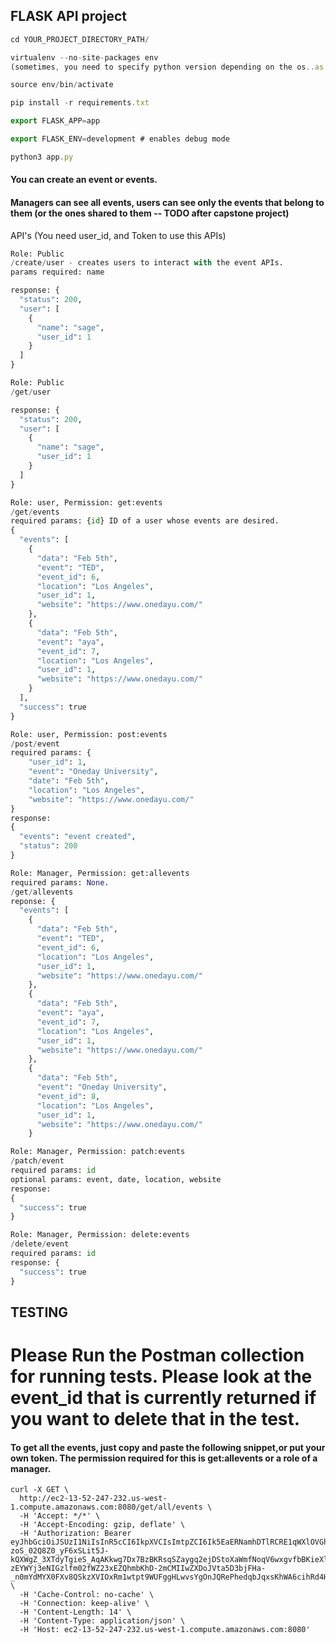 ## FLASK API project

```javascript
cd YOUR_PROJECT_DIRECTORY_PATH/

virtualenv --no-site-packages env
(sometimes, you need to specify python version depending on the os..as --python=python3) 

source env/bin/activate

pip install -r requirements.txt

export FLASK_APP=app

export FLASK_ENV=development # enables debug mode

python3 app.py 
```

#### You can create an event or events.
#### Managers can see all events, users can see only the events that belong to them (or the ones shared to them -- TODO after capstone project) 



API's (You need user_id, and Token to use this APIs)
```python
Role: Public
/create/user - creates users to interact with the event APIs.
params required: name

response: {
  "status": 200,
  "user": [
    {
      "name": "sage",
      "user_id": 1
    }
  ]
}
```
```python
Role: Public
/get/user

response: {
  "status": 200,
  "user": [
    {
      "name": "sage",
      "user_id": 1
    }
  ]
}
```

```python
Role: user, Permission: get:events
/get/events
required params: {id} ID of a user whose events are desired.
{
  "events": [
    {
      "data": "Feb 5th",
      "event": "TED",
      "event_id": 6,
      "location": "Los Angeles",
      "user_id": 1,
      "website": "https://www.onedayu.com/"
    },
    {
      "data": "Feb 5th",
      "event": "aya",
      "event_id": 7,
      "location": "Los Angeles",
      "user_id": 1,
      "website": "https://www.onedayu.com/"
    }
  ],
  "success": true
}

```
```python
Role: user, Permission: post:events
/post/event
required params: {   
	"user_id": 1,
	"event": "Oneday University",
	"date": "Feb 5th",
	"location": "Los Angeles",
	"website": "https://www.onedayu.com/"
}
response:
{
  "events": "event created",
  "status": 200
}
```
```python
Role: Manager, Permission: get:allevents
required params: None. 
/get/allevents
reponse: {
  "events": [
    {
      "data": "Feb 5th",
      "event": "TED",
      "event_id": 6,
      "location": "Los Angeles",
      "user_id": 1,
      "website": "https://www.onedayu.com/"
    },
    {
      "data": "Feb 5th",
      "event": "aya",
      "event_id": 7,
      "location": "Los Angeles",
      "user_id": 1,
      "website": "https://www.onedayu.com/"
    },
    {
      "data": "Feb 5th",
      "event": "Oneday University",
      "event_id": 8,
      "location": "Los Angeles",
      "user_id": 1,
      "website": "https://www.onedayu.com/"
    }
```
```python
Role: Manager, Permission: patch:events
/patch/event
required params: id
optional params: event, date, location, website
response:
{
  "success": true
}

```
```python
Role: Manager, Permission: delete:events
/delete/event
required params: id 
response: {
  "success": true
}
```

## TESTING 
# Please Run the Postman collection for running tests. Please look at the event_id that is currently returned if you want to delete that in the test. 

#### To get all the events, just copy and paste the following snippet,or put your own token. The permission required for this is get:allevents or a role of a manager.

```
curl -X GET \
  http://ec2-13-52-247-232.us-west-1.compute.amazonaws.com:8080/get/all/events \
  -H 'Accept: */*' \
  -H 'Accept-Encoding: gzip, deflate' \
  -H 'Authorization: Bearer eyJhbGciOiJSUzI1NiIsInR5cCI6IkpXVCIsImtpZCI6Ik5EaERNamhDTlRCRE1qWXlOVGhDTXpBM1JqWXdSRGxFTjBZME1ETkdOVEE1TkVFeE0wRkdOQSJ9.eyJpc3MiOiJodHRwczovL2Rldi0tYzl5OWNhOS5hdXRoMC5jb20vIiwic3ViIjoiZ29vZ2xlLW9hdXRoMnwxMTQ5MjE3MjU3NTE4MTA0MzA1MTIiLCJhdWQiOlsiZXZlbnQiLCJodHRwczovL2Rldi0tYzl5OWNhOS5hdXRoMC5jb20vdXNlcmluZm8iXSwiaWF0IjoxNTc5ODIwNTk3LCJleHAiOjE1Nzk5MDY5OTcsImF6cCI6IlhsZ1V0bVgxSDQ4dm1LZXlSTjdnMFNTaWluMTdGUWtpIiwic2NvcGUiOiJvcGVuaWQgcHJvZmlsZSBlbWFpbCIsInBlcm1pc3Npb25zIjpbImRlbGV0ZTpldmVudHMiLCJnZXQ6YWxsZXZlbnRzIiwiZ2V0OmV2ZW50cyIsInBhdGNoOmV2ZW50cyIsInBvc3Q6ZXZlbnRzIl19.I8VNNBTQ63Z0lDTFpIjKy009p_M7CXSOhrV_34tw1nMFMRcaypqRTx1c4WLiFp2LEf0a6-zoS_02Q8Z0_yF6xSLit5J-kQXWgZ_3XTdyTgieS_AqAKkwg7Dx7BzBKRsqSZaygq2ejDStoXaWmfNoqV6wxgvfbBKieXl-zEYWYj3eNIGzlfm02fWZ23xEZQhmbKhD-2mCMIIwZXDoJVta5D3bjFHa-_n0mYdMYX0FXv8QSkzXVIOxRm1wtpt9WUFggHLwvsYgOnJQRePhedqbJqxsKhWA6cihRd4HiXTQYtOzhLs7ff6_g13A22L2HwcdBXhMEbLerzRVJuLJ_Sqjpw' \
  -H 'Cache-Control: no-cache' \
  -H 'Connection: keep-alive' \
  -H 'Content-Length: 14' \
  -H 'Content-Type: application/json' \
  -H 'Host: ec2-13-52-247-232.us-west-1.compute.amazonaws.com:8080' 
  ```
  
